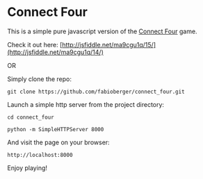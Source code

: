 # Connect Four

This is a simple pure javascript version of the [Connect Four](https://en.wikipedia.org/wiki/Connect_Four) game.

Check it out here: [http://jsfiddle.net/ma9cgu1q/15/](http://jsfiddle.net/ma9cgu1q/14/)

OR

Simply clone the repo:

```
git clone https://github.com/fabioberger/connect_four.git
```

Launch a simple http server from the project directory:

```
cd connect_four
```

```
python -m SimpleHTTPServer 8000
```

And visit the page on your browser:

```
http://localhost:8000
```

Enjoy playing!